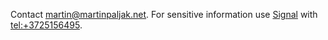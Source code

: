 Contact martin@martinpaljak.net. For sensitive information use [Signal](https://signal.me/#eu/aSL3BqF01IbHPU9qoa6HqydCHdNmfoY7L5o6Eql3n2qfPD_QXAhAAo7slFCQdGgs) with [tel:+3725156495](tel:+3725156495).
